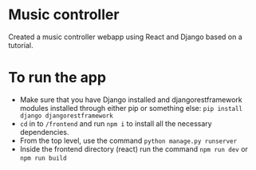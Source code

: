 # Music controller
Created a music controller webapp using React and Django based on a tutorial.

# To run the app
 - Make sure that you have Django installed and djangorestframework modules installed through either pip or something else: `pip install django djangorestframework`
 - `cd` in to `/frontend` and run `npm i` to install all the necessary dependencies.
 - From the top level, use the command `python manage.py runserver`
 - Inside the frontend directory (react) run the command `npm run dev` or `npm run build`

